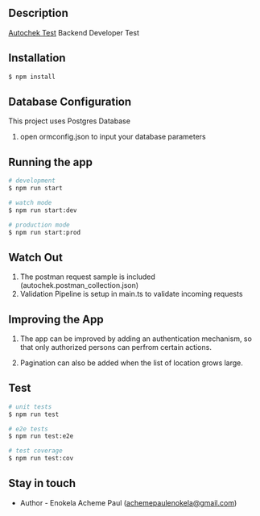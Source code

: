 
## Description

[Autochek Test](https://autochek.africa) Backend Developer Test

## Installation

```bash
$ npm install
```

## Database Configuration
This project uses Postgres Database

1. open ormconfig.json to input your database parameters

## Running the app

```bash
# development
$ npm run start

# watch mode
$ npm run start:dev

# production mode
$ npm run start:prod
```
## Watch Out
1. The postman request sample is included (autochek.postman_collection.json)
2. Validation Pipeline is setup in main.ts to validate incoming requests

## Improving the App
1. The app can be improved by adding an authentication mechanism, so that only authorized persons
can perfrom certain actions.

2. Pagination can also be added when the list of location grows large.

## Test

```bash
# unit tests
$ npm run test

# e2e tests
$ npm run test:e2e

# test coverage
$ npm run test:cov
```


## Stay in touch

- Author - Enokela Acheme Paul (achemepaulenokela@gmail.com)
